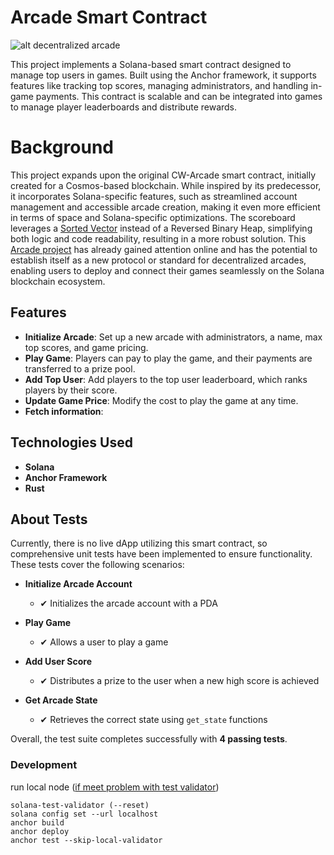 # Arcade Smart Contract

![alt decentralized arcade](https://i.ibb.co/VVMgmjb/wotori-arcade-in-shape-of-pacman-on-solana-blockchain-v-6-f9d1623d-749d-4144-96b4-225c6ea051a8-1.png)

This project implements a Solana-based smart contract designed to manage top users in games. Built using the Anchor framework, it supports features like tracking top scores, managing administrators, and handling in-game payments. This contract is scalable and can be integrated into games to manage player leaderboards and distribute rewards.

# Background

This project expands upon the original CW-Arcade smart contract, initially created for a Cosmos-based blockchain. While inspired by its predecessor, it incorporates Solana-specific features, such as streamlined account management and accessible arcade creation, making it even more efficient in terms of space and Solana-specific optimizations. The scoreboard leverages a [Sorted Vector](https://github.com/svdmeer27/arcade/blob/e56ae27d854e4e3092ee22ebfc90487edd9039ff/programs/arcade/src/lib.rs#L86-L110) instead of a Reversed Binary Heap, simplifying both logic and code readability, resulting in a more robust solution. This [Arcade project](https://x.com/wotorimovako/status/1683882135327842309) has already gained attention online and has the potential to establish itself as a new protocol or standard for decentralized arcades, enabling users to deploy and connect their games seamlessly on the Solana blockchain ecosystem.

## Features

- **Initialize Arcade**: Set up a new arcade with administrators, a name, max top scores, and game pricing.
- **Play Game**: Players can pay to play the game, and their payments are transferred to a prize pool.
- **Add Top User**: Add players to the top user leaderboard, which ranks players by their score.
- **Update Game Price**: Modify the cost to play the game at any time.
- **Fetch information**: 

## Technologies Used

- **Solana**
- **Anchor Framework**
- **Rust**

## About Tests

Currently, there is no live dApp utilizing this smart contract, so comprehensive unit tests have been implemented to ensure functionality. These tests cover the following scenarios:

- **Initialize Arcade Account**

  - ✔ Initializes the arcade account with a PDA

- **Play Game**

  - ✔ Allows a user to play a game

- **Add User Score**

  - ✔ Distributes a prize to the user when a new high score is achieved

- **Get Arcade State**

  - ✔ Retrieves the correct state using `get_state` functions

Overall, the test suite completes successfully with **4 passing tests**.

### Development

run local node ([if meet problem with test validator](https://github.com/solana-labs/solana/issues/28899#issuecomment-1694152935))

```
solana-test-validator (--reset)
solana config set --url localhost
anchor build
anchor deploy
anchor test --skip-local-validator
```
